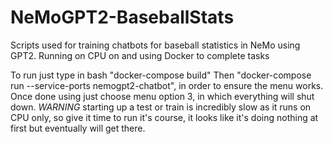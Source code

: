 # NeMoGPT2-BaseballStats
Scripts used for training chatbots for baseball statistics in NeMo using GPT2. Running on CPU on and using Docker to complete tasks


To run just type in bash "docker-compose build"
Then "docker-compose run --service-ports nemogpt2-chatbot", in order to ensure the menu works. 
Once done using just choose menu option 3, in which everything will shut down. 
*WARNING* starting up a test or train is incredibly slow as it runs on CPU only, so give it time to run it's course, it looks like it's doing nothing at first but eventually will get there.
